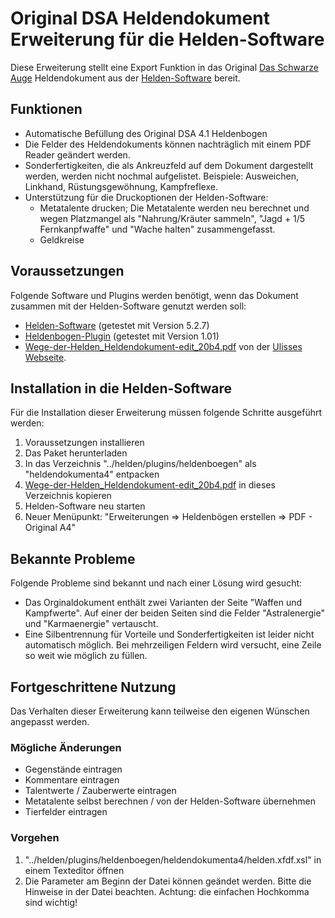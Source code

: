 # Original DSA Heldendokument Erweiterung für die Helden-Software

Diese Erweiterung stellt eine Export Funktion in das Original [Das Schwarze Auge](http://www.dasschwarzeauge.de/) Heldendokument aus der [Helden-Software](http://www.helden-software.de/) bereit.

## Funktionen 
* Automatische Befüllung des Original DSA 4.1 Heldenbogen
* Die Felder des Heldendokuments können nachträglich mit einem PDF Reader geändert werden.
* Sonderfertigkeiten, die als Ankreuzfeld auf dem Dokument dargestellt werden, werden nicht nochmal aufgelistet. Beispiele: Ausweichen, Linkhand, Rüstungsgewöhnung, Kampfreflexe.
* Unterstützung für die Druckoptionen der Helden-Software:
   * Metatalente drucken; Die Metatalente werden neu berechnet und wegen Platzmangel als "Nahrung/Kräuter sammeln", "Jagd + 1/5 Fernkanpfwaffe" und "Wache halten" zusammengefasst.
   * Geldkreise

## Voraussetzungen
Folgende Software und Plugins werden benötigt, wenn das Dokument zusammen mit der Helden-Software genutzt werden soll: 
* [Helden-Software](http://www.helden-software.de/) (getestet mit Version 5.2.7)
* [Heldenbogen-Plugin](http://wiki.helden-software.de/wiki/Erweiterungen/Heldenbogen) (getestet mit Version 1.01)
* [Wege-der-Helden_Heldendokument-edit_20b4.pdf](http://www.ulisses-spiele.de/download/559/Wege-der-Helden_Heldendokument-edit_20b4.pdf) von der [Ulisses Webseite](http://www.ulisses-spiele.de/).

## Installation in die Helden-Software
Für die Installation dieser Erweiterung müssen folgende Schritte ausgeführt werden: 

1. Voraussetzungen installieren
2. Das Paket herunterladen
3. In das Verzeichnis "../helden/plugins/heldenboegen" als "heldendokumenta4" entpacken
4. [Wege-der-Helden_Heldendokument-edit_20b4.pdf](http://www.ulisses-spiele.de/download/559/Wege-der-Helden_Heldendokument-edit_20b4.pdf) in dieses Verzeichnis kopieren
5. Helden-Software neu starten
6. Neuer Menüpunkt: "Erweiterungen => Heldenbögen erstellen => PDF - Original A4"

## Bekannte Probleme
Folgende Probleme sind bekannt und nach einer Lösung wird gesucht: 
* Das Orginaldokument enthält zwei Varianten der Seite "Waffen und Kampfwerte". Auf einer der beiden Seiten sind die Felder "Astralenergie" und "Karmaenergie" vertauscht.
* Eine Silbentrennung für Vorteile und Sonderfertigkeiten ist leider nicht automatisch möglich. Bei mehrzeiligen Feldern wird versucht, eine Zeile so weit wie möglich zu füllen.

## Fortgeschrittene Nutzung
Das Verhalten dieser Erweiterung kann teilweise den eigenen Wünschen angepasst werden. 

### Mögliche Änderungen
* Gegenstände eintragen
* Kommentare eintragen
* Talentwerte / Zauberwerte eintragen
* Metatalente selbst berechnen / von der Helden-Software übernehmen
* Tierfelder eintragen

### Vorgehen
1. "../helden/plugins/heldenboegen/heldendokumenta4/helden.xfdf.xsl" in einem Texteditor öffnen
2. Die Parameter am Beginn der Datei können geändet werden. Bitte die Hinweise in der Datei beachten. 
Achtung: die einfachen Hochkomma sind wichtig!
